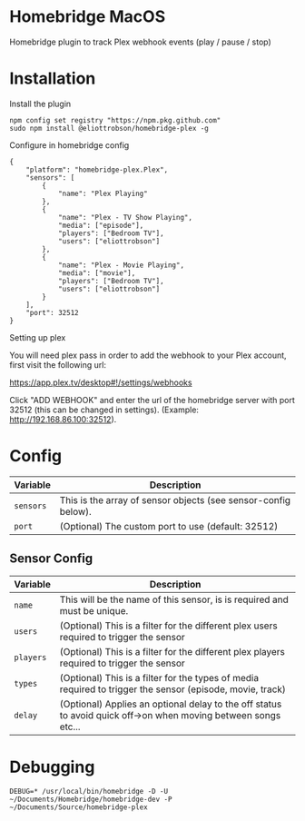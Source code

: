 # Homebridge MacOS
Homebridge plugin to track Plex webhook events (play / pause / stop)

# Installation

Install the plugin
```
npm config set registry "https://npm.pkg.github.com"
sudo npm install @eliottrobson/homebridge-plex -g
```

Configure in homebridge config
```
{
    "platform": "homebridge-plex.Plex",
    "sensors": [
        {
            "name": "Plex Playing"
        },
        {
            "name": "Plex - TV Show Playing",
            "media": ["episode"],
            "players": ["Bedroom TV"],
            "users": ["eliottrobson"]
        },
        {
            "name": "Plex - Movie Playing",
            "media": ["movie"],
            "players": ["Bedroom TV"],
            "users": ["eliottrobson"]
        }
    ],
    "port": 32512
}
```

Setting up plex

You will need plex pass in order to add the webhook to your Plex account, first visit the following url:

https://app.plex.tv/desktop#!/settings/webhooks

Click "ADD WEBHOOK" and enter the url of the homebridge server with port 32512 (this can be changed in settings). (Example: http://192.168.86.100:32512).

# Config
Variable | Description
-------- | -----------
`sensors` | This is the array of sensor objects (see sensor-config below).
`port` | (Optional) The custom port to use (default: 32512)

## Sensor Config
Variable | Description
-------- | -----------
`name` | This will be the name of this sensor, is is required and must be unique.
`users` | (Optional) This is a filter for the different plex users required to trigger the sensor
`players` | (Optional) This is a filter for the different plex players required to trigger the sensor
`types` | (Optional) This is a filter for the types of media required to trigger the sensor (episode, movie, track)
`delay` | (Optional) Applies an optional delay to the off status to avoid quick off->on when moving between songs etc...

# Debugging
```
DEBUG=* /usr/local/bin/homebridge -D -U ~/Documents/Homebridge/homebridge-dev -P ~/Documents/Source/homebridge-plex
```